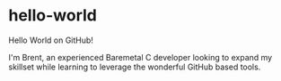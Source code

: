 # hello-world
Hello World on GitHub!

I'm Brent, an experienced Baremetal C developer looking to expand my skillset while learning to leverage the wonderful GitHub based tools.
